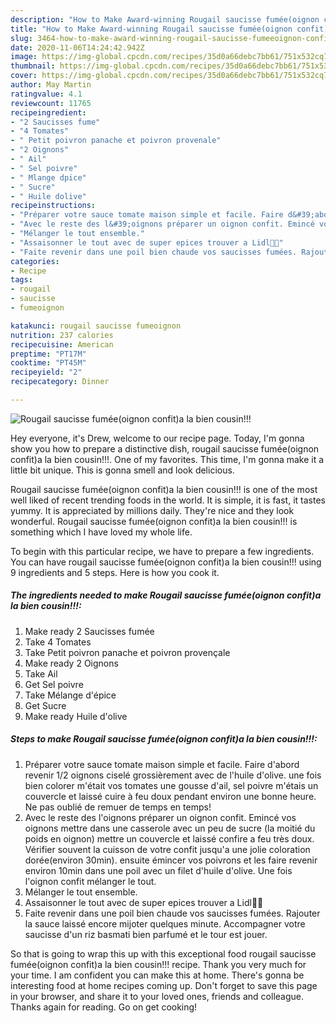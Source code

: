 ```yaml
---
description: "How to Make Award-winning Rougail saucisse fumée(oignon confit)a la bien cousin!!!"
title: "How to Make Award-winning Rougail saucisse fumée(oignon confit)a la bien cousin!!!"
slug: 3464-how-to-make-award-winning-rougail-saucisse-fumeeoignon-confita-la-bien-cousin
date: 2020-11-06T14:24:42.942Z
image: https://img-global.cpcdn.com/recipes/35d0a66debc7bb61/751x532cq70/rougail-saucisse-fumeeoignon-confita-la-bien-cousin-photo-principale-de-la-recette.jpg
thumbnail: https://img-global.cpcdn.com/recipes/35d0a66debc7bb61/751x532cq70/rougail-saucisse-fumeeoignon-confita-la-bien-cousin-photo-principale-de-la-recette.jpg
cover: https://img-global.cpcdn.com/recipes/35d0a66debc7bb61/751x532cq70/rougail-saucisse-fumeeoignon-confita-la-bien-cousin-photo-principale-de-la-recette.jpg
author: May Martin
ratingvalue: 4.1
reviewcount: 11765
recipeingredient:
- "2 Saucisses fume"
- "4 Tomates"
- " Petit poivron panache et poivron provenale"
- "2 Oignons"
- " Ail"
- " Sel poivre"
- " Mlange dpice"
- " Sucre"
- " Huile dolive"
recipeinstructions:
- "Préparer votre sauce tomate maison simple et facile. Faire d&#39;abord revenir 1/2 oignons ciselé grossièrement avec de l&#39;huile d&#39;olive. une fois bien colorer m&#39;était vos tomates une gousse d&#39;ail, sel poivre m&#39;étais un couvercle et laissé cuire à feu doux pendant environ une bonne heure. Ne pas oublié de remuer de temps en temps!"
- "Avec le reste des l&#39;oignons préparer un oignon confit. Emincé vos oignons mettre dans une casserole avec un peu de sucre (la moitié du poids en oignon) mettre un couvercle et laissé confire a feu très doux. Vérifier souvent la cuisson de votre confit jusqu&#39;a une jolie coloration dorée(environ 30min). ensuite émincer vos poivrons et les faire revenir environ 10min dans une poil avec un filet d&#39;huile d&#39;olive. Une fois l&#39;oignon confit mélanger le tout."
- "Mélanger le tout ensemble."
- "Assaisonner le tout avec de super epices trouver a Lidl👍🏻"
- "Faite revenir dans une poil bien chaude vos saucisses fumées. Rajouter la sauce laissé encore mijoter quelques minute. Accompagner votre saucisse d&#39;un riz basmati bien parfumé et le tour est jouer."
categories:
- Recipe
tags:
- rougail
- saucisse
- fumeoignon

katakunci: rougail saucisse fumeoignon 
nutrition: 237 calories
recipecuisine: American
preptime: "PT17M"
cooktime: "PT45M"
recipeyield: "2"
recipecategory: Dinner

---
```



![Rougail saucisse fumée(oignon confit)a la bien cousin!!!](https://img-global.cpcdn.com/recipes/35d0a66debc7bb61/751x532cq70/rougail-saucisse-fumeeoignon-confita-la-bien-cousin-photo-principale-de-la-recette.jpg)

Hey everyone, it's Drew, welcome to our recipe page. Today, I'm gonna show you how to prepare a distinctive dish, rougail saucisse fumée(oignon confit)a la bien cousin!!!. One of my favorites. This time, I'm gonna make it a little bit unique. This is gonna smell and look delicious.



Rougail saucisse fumée(oignon confit)a la bien cousin!!! is one of the most well liked of recent trending foods in the world. It is simple, it is fast, it tastes yummy. It is appreciated by millions daily. They're nice and they look wonderful. Rougail saucisse fumée(oignon confit)a la bien cousin!!! is something which I have loved my whole life.


To begin with this particular recipe, we have to prepare a few ingredients. You can have rougail saucisse fumée(oignon confit)a la bien cousin!!! using 9 ingredients and 5 steps. Here is how you cook it.

<!--inarticleads1-->

##### The ingredients needed to make Rougail saucisse fumée(oignon confit)a la bien cousin!!!:

1. Make ready 2 Saucisses fumée
1. Take 4 Tomates
1. Take  Petit poivron panache et poivron provençale
1. Make ready 2 Oignons
1. Take  Ail
1. Get  Sel poivre
1. Take  Mélange d&#39;épice
1. Get  Sucre
1. Make ready  Huile d&#39;olive




<!--inarticleads2-->

##### Steps to make Rougail saucisse fumée(oignon confit)a la bien cousin!!!:

1. Préparer votre sauce tomate maison simple et facile. Faire d&#39;abord revenir 1/2 oignons ciselé grossièrement avec de l&#39;huile d&#39;olive. une fois bien colorer m&#39;était vos tomates une gousse d&#39;ail, sel poivre m&#39;étais un couvercle et laissé cuire à feu doux pendant environ une bonne heure. Ne pas oublié de remuer de temps en temps!
1. Avec le reste des l&#39;oignons préparer un oignon confit. Emincé vos oignons mettre dans une casserole avec un peu de sucre (la moitié du poids en oignon) mettre un couvercle et laissé confire a feu très doux. Vérifier souvent la cuisson de votre confit jusqu&#39;a une jolie coloration dorée(environ 30min). ensuite émincer vos poivrons et les faire revenir environ 10min dans une poil avec un filet d&#39;huile d&#39;olive. Une fois l&#39;oignon confit mélanger le tout.
1. Mélanger le tout ensemble.
1. Assaisonner le tout avec de super epices trouver a Lidl👍🏻
1. Faite revenir dans une poil bien chaude vos saucisses fumées. Rajouter la sauce laissé encore mijoter quelques minute. Accompagner votre saucisse d&#39;un riz basmati bien parfumé et le tour est jouer.




So that is going to wrap this up with this exceptional food rougail saucisse fumée(oignon confit)a la bien cousin!!! recipe. Thank you very much for your time. I am confident you can make this at home. There's gonna be interesting food at home recipes coming up. Don't forget to save this page in your browser, and share it to your loved ones, friends and colleague. Thanks again for reading. Go on get cooking!
